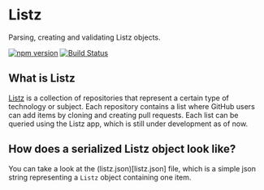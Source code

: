 # Listz
Parsing, creating and validating Listz objects.

[![npm version](https://badge.fury.io/js/listz.svg)](https://badge.fury.io/js/listz)
[![Build Status](https://travis-ci.org/listz/listz.svg?branch=master)](https://travis-ci.org/listz/listz)

## What is Listz

[Listz](https://www.github.com/listz) is a collection of repositories that represent a certain type of technology or subject. Each repository contains a list where GitHub users can add items by cloning and creating pull requests. Each list can be queried using the Listz app, which is still under development as of now.

## How does a serialized Listz object look like?

You can take a look at the (listz.json)[listz.json] file, which is a simple json string representing a `Listz` object containing one item.